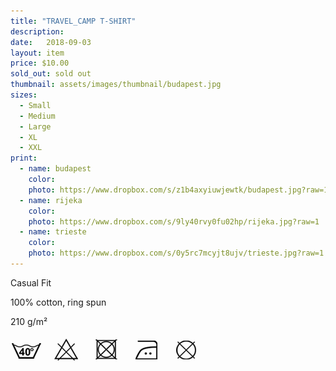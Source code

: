 ```yaml
---
title: "TRAVEL_CAMP T-SHIRT"
description:
date:   2018-09-03
layout: item
price: $10.00
sold_out: sold out
thumbnail: assets/images/thumbnail/budapest.jpg
sizes:
  - Small
  - Medium
  - Large
  - XL
  - XXL
print:
  - name: budapest
    color:
    photo: https://www.dropbox.com/s/z1b4axyiuwjewtk/budapest.jpg?raw=1
  - name: rijeka
    color:
    photo: https://www.dropbox.com/s/9ly40rvy0fu02hp/rijeka.jpg?raw=1
  - name: trieste
    color:
    photo: https://www.dropbox.com/s/0y5rc7mcyjt8ujv/trieste.jpg?raw=1
---
```



Casual Fit

100% cotton, ring spun

210 g/m²


![wash icons](assets/images/icons.png)